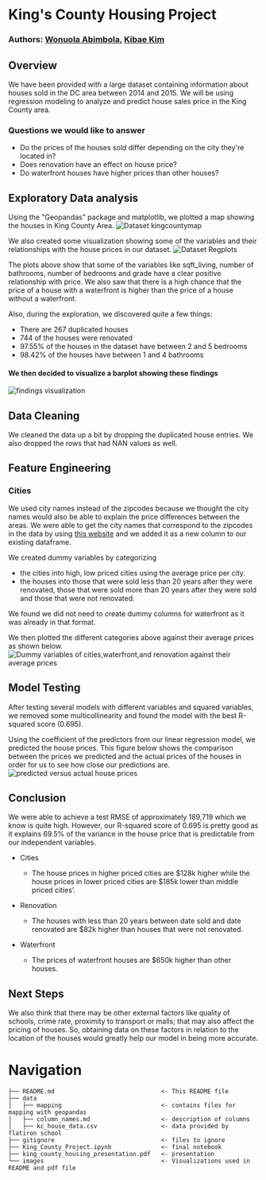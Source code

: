 # King's County Housing Project

### Authors: [Wonuola Abimbola](https://github.com/Wonuabimbola), [Kibae Kim](https://github.com/jayce7376)


## Overview

We have been provided with a large dataset containing information about houses sold in the DC area between 2014 and 2015. We will be using regression modeling to analyze and predict house sales price in the King County area.

### Questions we would like to answer

* Do the prices of the houses sold differ depending on the city they're located in?
* Does renovation have an effect on house price?
* Do waterfront houses have higher prices than other houses?

## Exploratory Data analysis

Using the "Geopandas" package and matplotlib, we plotted a map showing the houses in King County Area.
![Dataset kingcountymap](https://github.com/Wonuabimbola/phase_2_project/blob/beta/images/kingcountyMap.png)

We also created some visualization showing some of the variables and their relationships with the house prices in our dataset.
![Dataset Regplots](https://github.com/Wonuabimbola/phase_2_project/blob/beta/images/regression_plots.png)

The plots above show that some of the variables like sqft_living, number of bathrooms, number of bedrooms and grade have a clear positive relationship with price. We also saw that there is a high chance that the price of a house with a waterfront is higher than the price of a house without a waterfront.

Also, during the exploration, we discovered quite a few things:
* There are 267 duplicated houses
* 744 of the houses were renovated
* 97.55% of the houses in the dataset have between 2 and 5 bedrooms
* 98.42% of the houses have between 1 and 4 bathrooms

#### We then decided to visualize a barplot showing these findings
![findings visualization](https://github.com/Wonuabimbola/phase_2_project/blob/beta/images/data_cleaning.png)

## Data Cleaning

We cleaned the data up a bit by dropping the duplicated house entries. We also dropped the rows that had NAN values as well.


## Feature Engineering

### Cities

We used city names instead of the zipcodes because we thought the city names would also be able to explain the price differences between the areas. We were able to get the city names that correspond to the zipcodes in the data by using [this website](https://www.zipcodestogo.com/Washington/) and we added it as a new column to our existing dataframe.

We created dummy variables by categorizing
* the cities into high, low priced cities using the average price per city. 
* the houses into those that were sold less than 20 years after they were renovated, those that were sold more than 20 years after they were sold and those that were not renovated.

We found we did not need to create dummy columns for waterfront as it was already in that format.

We then plotted the different categories above against their average prices as shown below.
![Dummy variables of cities,waterfront,and renovation against their average prices](https://github.com/Wonuabimbola/phase_2_project/blob/beta/images/Price&dummy_variables.png)

## Model Testing

After testing several models with different variables and squared variables, we removed some multicollinearity and found the model with the best R-squared score (0.695). 

Using the coefficient of the predictors from our linear regression model, we predicted the house prices. This figure below shows the comparison between the prices we predicted and the actual prices of the houses in order for us to see how close our predictions are.
![predicted versus actual house prices](https://github.com/Wonuabimbola/phase_2_project/blob/beta/images/Real_predicted_price.png)

## Conclusion

We were able to achieve a test RMSE of approximately 189,719 which we know is quite high. However, our R-squared score of 0.695 is pretty good as it explains 69.5% of the variance in the house price that is predictable from our independent variables.

* Cities
  
  * The house prices in higher priced cities are $128k higher while the house prices in lower priced cities are $185k lower than middle priced cities’.

* Renovation
  
  * The houses with less than 20 years between date sold and date renovated are $82k higher than houses that were not renovated.

* Waterfront
  
  * The prices of waterfront houses are $650k higher than other houses.

## Next Steps

We also think that there may be other external factors like quality of schools, crime rate, proximity to transport or malls; that may also affect the pricing of houses. So, obtaining data on these factors in relation to the location of the houses would greatly help our model in being more accurate.

# Navigation


```
├── README.md                              <- This README file
├── data
│   ├── mapping                            <- contains files for mapping with geopandas
│   ├── column_names.md                    <- description of columns
│   ├── kc_house_data.csv                  <- data provided by flatiron school
├── gitignore                              <- files to ignore
├── King_County_Project.ipynb              <- final notebook
├── king_county_housing_presentation.pdf   <- presentation
└── images                                 <- Visualizations used in README and pdf file
